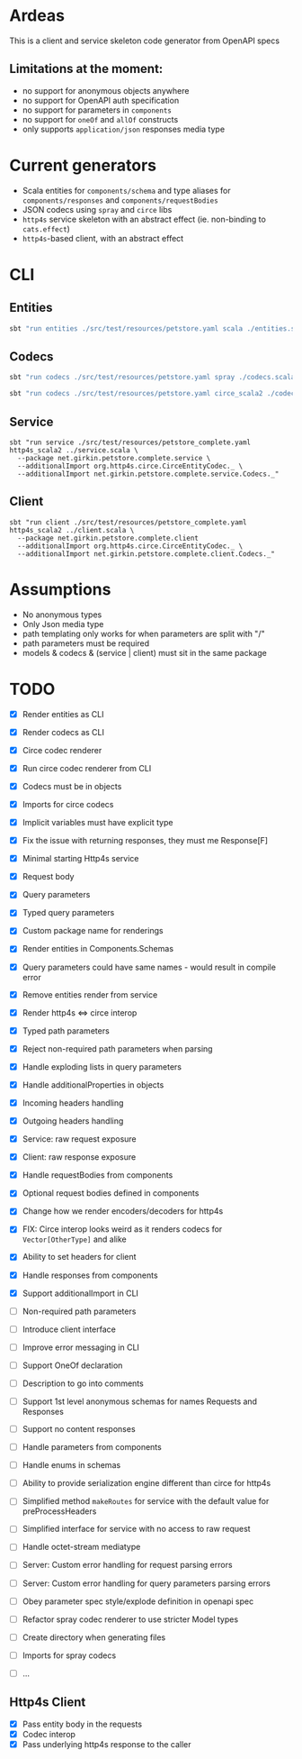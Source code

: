 # Ardeas

This is a client and service skeleton code generator from OpenAPI specs

## Limitations at the moment:

- no support for anonymous objects anywhere
- no support for OpenAPI auth specification
- no support for parameters in `components`
- no support for `oneOf` and `allOf` constructs
- only supports `application/json` responses media type

# Current generators

- Scala entities for `components/schema` and type aliases for `components/responses` and `components/requestBodies`
- JSON codecs using `spray` and `circe` libs
- `http4s` service skeleton with an abstract effect (ie. non-binding to `cats.effect`)
- `http4s`-based client, with an abstract effect

# CLI

## Entities

```sh
sbt "run entities ./src/test/resources/petstore.yaml scala ./entities.scala --package org.petstore"
```

## Codecs

```sh
sbt "run codecs ./src/test/resources/petstore.yaml spray ./codecs.scala"
```

```sh
sbt "run codecs ./src/test/resources/petstore.yaml circe_scala2 ./codecs.scala --package org.petstore"
```

## Service

```shell
sbt "run service ./src/test/resources/petstore_complete.yaml http4s_scala2 ../service.scala \
  --package net.girkin.petstore.complete.service \
  --additionalImport org.http4s.circe.CirceEntityCodec._ \
  --additionalImport net.girkin.petstore.complete.service.Codecs._"
```

## Client

```shell
sbt "run client ./src/test/resources/petstore_complete.yaml http4s_scala2 ../client.scala \
  --package net.girkin.petstore.complete.client
  --additionalImport org.http4s.circe.CirceEntityCodec._ \
  --additionalImport net.girkin.petstore.complete.client.Codecs._"
```

# Assumptions
- No anonymous types
- Only Json media type
- path templating only works for when parameters are split with "/"
- path parameters must be required
- models & codecs & (service | client) must sit in the same package

# TODO

- [x] Render entities as CLI
- [x] Render codecs as CLI
- [x] Circe codec renderer
- [x] Run circe codec renderer from CLI
- [x] Codecs must be in objects
- [x] Imports for circe codecs
- [x] Implicit variables must have explicit type
- [x] Fix the issue with returning responses, they must me Response[F]
- [x] Minimal starting Http4s service
- [x] Request body
- [x] Query parameters
- [x] Typed query parameters
- [x] Custom package name for renderings
- [x] Render entities in Components.Schemas
- [x] Query parameters could have same names - would result in compile error
- [x] Remove entities render from service
- [x] Render http4s <=> circe interop
- [x] Typed path parameters
- [x] Reject non-required path parameters when parsing
- [x] Handle exploding lists in query parameters
- [x] Handle additionalProperties in objects
- [x] Incoming headers handling
- [x] Outgoing headers handling
- [x] Service: raw request exposure
- [x] Client: raw response exposure
- [x] Handle requestBodies from components
- [x] Optional request bodies defined in components
- [x] Change how we render encoders/decoders for http4s
- [x] FIX: Circe interop looks weird as it renders codecs for `Vector[OtherType]` and alike
- [x] Ability to set headers for client
- [x] Handle responses from components
- [x] Support additionalImport in CLI
- [ ] Non-required path parameters
- [ ] Introduce client interface
- [ ] Improve error messaging in CLI
- [ ] Support OneOf declaration
- [ ] Description to go into comments
- [ ] Support 1st level anonymous schemas for names Requests and Responses 
- [ ] Support no content responses
- [ ] Handle parameters from components 
- [ ] Handle enums in schemas
- [ ] Ability to provide serialization engine different than circe for http4s
- [ ] Simplified method `makeRoutes` for service with the default value for preProcessHeaders
- [ ] Simplified interface for service with no access to raw request
- [ ] Handle octet-stream mediatype
- [ ] Server: Custom error handling for request parsing errors
- [ ] Server: Custom error handling for query parameters parsing errors
- [ ] Obey parameter spec style/explode definition in openapi spec
- [ ] Refactor spray codec renderer to use stricter Model types
- [ ] Create directory when generating files
- [ ] Imports for spray codecs
- [ ] ...


## Http4s Client
- [x] Pass entity body in the requests
- [x] Codec interop
- [x] Pass underlying http4s response to the caller
